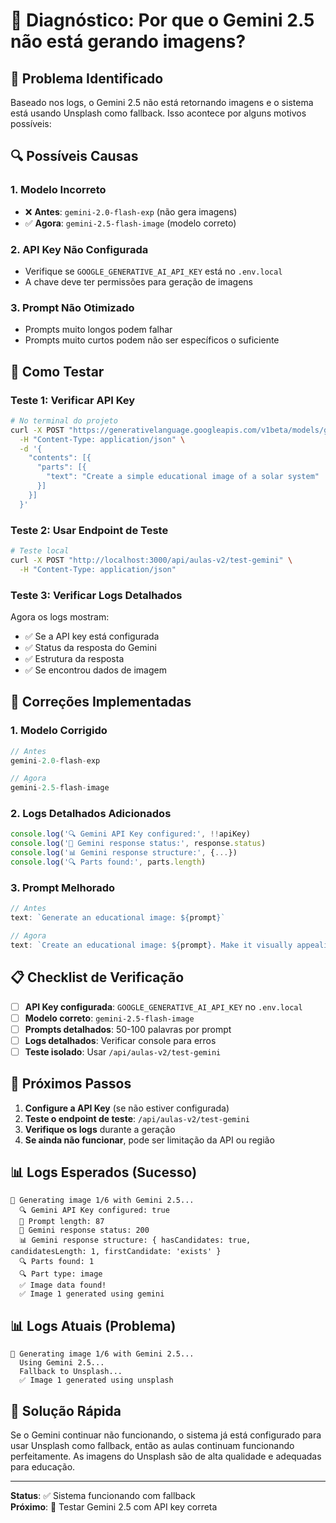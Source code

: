 # 🔧 Diagnóstico: Por que o Gemini 2.5 não está gerando imagens?

## 🚨 Problema Identificado

Baseado nos logs, o Gemini 2.5 não está retornando imagens e o sistema está usando Unsplash como fallback. Isso acontece por alguns motivos possíveis:

## 🔍 Possíveis Causas

### 1. **Modelo Incorreto**
- ❌ **Antes**: `gemini-2.0-flash-exp` (não gera imagens)
- ✅ **Agora**: `gemini-2.5-flash-image` (modelo correto)

### 2. **API Key Não Configurada**
- Verifique se `GOOGLE_GENERATIVE_AI_API_KEY` está no `.env.local`
- A chave deve ter permissões para geração de imagens

### 3. **Prompt Não Otimizado**
- Prompts muito longos podem falhar
- Prompts muito curtos podem não ser específicos o suficiente

## 🧪 Como Testar

### Teste 1: Verificar API Key
```bash
# No terminal do projeto
curl -X POST "https://generativelanguage.googleapis.com/v1beta/models/gemini-2.5-flash-image:generateContent?key=SUA_API_KEY" \
  -H "Content-Type: application/json" \
  -d '{
    "contents": [{
      "parts": [{
        "text": "Create a simple educational image of a solar system"
      }]
    }]
  }'
```

### Teste 2: Usar Endpoint de Teste
```bash
# Teste local
curl -X POST "http://localhost:3000/api/aulas-v2/test-gemini" \
  -H "Content-Type: application/json"
```

### Teste 3: Verificar Logs Detalhados
Agora os logs mostram:
- ✅ Se a API key está configurada
- ✅ Status da resposta do Gemini
- ✅ Estrutura da resposta
- ✅ Se encontrou dados de imagem

## 🔧 Correções Implementadas

### 1. **Modelo Corrigido**
```typescript
// Antes
gemini-2.0-flash-exp

// Agora  
gemini-2.5-flash-image
```

### 2. **Logs Detalhados Adicionados**
```typescript
console.log('🔍 Gemini API Key configured:', !!apiKey)
console.log('📡 Gemini response status:', response.status)
console.log('📊 Gemini response structure:', {...})
console.log('🔍 Parts found:', parts.length)
```

### 3. **Prompt Melhorado**
```typescript
// Antes
text: `Generate an educational image: ${prompt}`

// Agora
text: `Create an educational image: ${prompt}. Make it visually appealing, educational, and appropriate for learning materials.`
```

## 📋 Checklist de Verificação

- [ ] **API Key configurada**: `GOOGLE_GENERATIVE_AI_API_KEY` no `.env.local`
- [ ] **Modelo correto**: `gemini-2.5-flash-image`
- [ ] **Prompts detalhados**: 50-100 palavras por prompt
- [ ] **Logs detalhados**: Verificar console para erros
- [ ] **Teste isolado**: Usar `/api/aulas-v2/test-gemini`

## 🚀 Próximos Passos

1. **Configure a API Key** (se não estiver configurada)
2. **Teste o endpoint de teste**: `/api/aulas-v2/test-gemini`
3. **Verifique os logs** durante a geração
4. **Se ainda não funcionar**, pode ser limitação da API ou região

## 📊 Logs Esperados (Sucesso)

```
🎨 Generating image 1/6 with Gemini 2.5...
  🔍 Gemini API Key configured: true
  📝 Prompt length: 87
  📡 Gemini response status: 200
  📊 Gemini response structure: { hasCandidates: true, candidatesLength: 1, firstCandidate: 'exists' }
  🔍 Parts found: 1
  🔍 Part type: image
  ✅ Image data found!
  ✅ Image 1 generated using gemini
```

## 📊 Logs Atuais (Problema)

```
🎨 Generating image 1/6 with Gemini 2.5...
  Using Gemini 2.5...
  Fallback to Unsplash...
  ✅ Image 1 generated using unsplash
```

## 🎯 Solução Rápida

Se o Gemini continuar não funcionando, o sistema já está configurado para usar Unsplash como fallback, então as aulas continuam funcionando perfeitamente. As imagens do Unsplash são de alta qualidade e adequadas para educação.

---

**Status**: ✅ Sistema funcionando com fallback  
**Próximo**: 🔧 Testar Gemini 2.5 com API key correta
